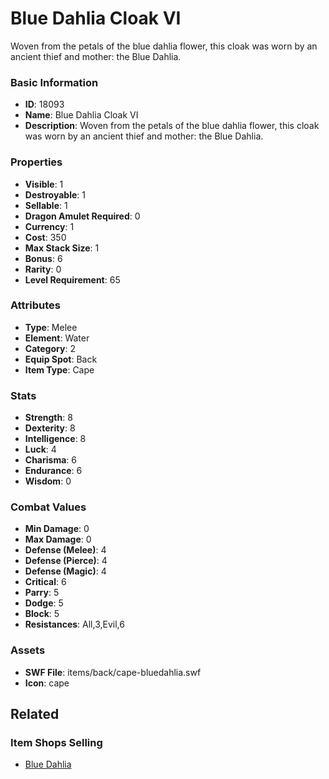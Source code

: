 # Blue Dahlia Cloak VI

Woven from the petals of the blue dahlia flower, this cloak was worn by an ancient thief and mother: the Blue Dahlia.

### Basic Information

- **ID**: 18093
- **Name**: Blue Dahlia Cloak VI
- **Description**: Woven from the petals of the blue dahlia flower, this cloak was worn by an ancient thief and mother: the Blue Dahlia.

### Properties

- **Visible**: 1
- **Destroyable**: 1
- **Sellable**: 1
- **Dragon Amulet Required**: 0
- **Currency**: 1
- **Cost**: 350
- **Max Stack Size**: 1
- **Bonus**: 6
- **Rarity**: 0
- **Level Requirement**: 65

### Attributes

- **Type**: Melee
- **Element**: Water
- **Category**: 2
- **Equip Spot**: Back
- **Item Type**: Cape

### Stats

- **Strength**: 8
- **Dexterity**: 8
- **Intelligence**: 8
- **Luck**: 4
- **Charisma**: 6
- **Endurance**: 6
- **Wisdom**: 0

### Combat Values

- **Min Damage**: 0
- **Max Damage**: 0
- **Defense (Melee)**: 4
- **Defense (Pierce)**: 4
- **Defense (Magic)**: 4
- **Critical**: 6
- **Parry**: 5
- **Dodge**: 5
- **Block**: 5
- **Resistances**: All,3,Evil,6

### Assets

- **SWF File**: items/back/cape-bluedahlia.swf
- **Icon**: cape

## Related

### Item Shops Selling

- [Blue Dahlia](../item-shops/593-blue-dahlia.md)

